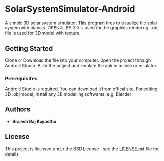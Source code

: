 # SolarSystemSimulator-Android

A simple 3D solar system simulator. This program tires to visualize the solar system with planets.
OPENGL ES 2.0 is used for the graphics rendering. .obj file is used for 3D model with texture.

## Getting Started

Clone or Download the file into your computer. Open the project through Android Studio. Build the project and emulate the apk in mobile or emulator.

### Prerequisites

Android Studio is required. You can download it from offical site.
For editing 3D .obj model, install any 3D modelling softwares. e.g. Blender

## Authors

* **Brajesh Raj Kayastha**

## License

This project is licensed under the BSD License - see the [LICENSE.md](LICENSE.md) file for details
